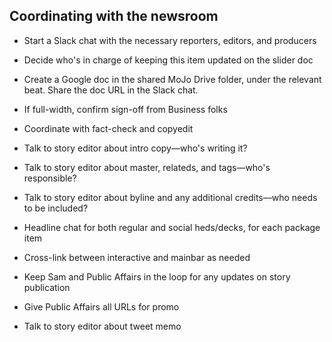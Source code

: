 ## Coordinating with the newsroom

* Start a Slack chat with the necessary reporters, editors, and producers
* Decide who's in charge of keeping this item updated on the slider doc
* Create a Google doc in the shared MoJo Drive folder, under the relevant beat. Share the doc URL in the Slack chat.

* If full-width, confirm sign-off from Business folks
* Coordinate with fact-check and copyedit
* Talk to story editor about intro copy—who's writing it?
* Talk to story editor about master, relateds, and tags—who's responsible?
* Talk to story editor about byline and any additional credits—who needs to be included?
* Headline chat for both regular and social heds/decks, for each package item
* Cross-link between interactive and mainbar as needed

* Keep Sam and Public Affairs in the loop for any updates on story publication
* Give Public Affairs all URLs for promo
* Talk to story editor about tweet memo
